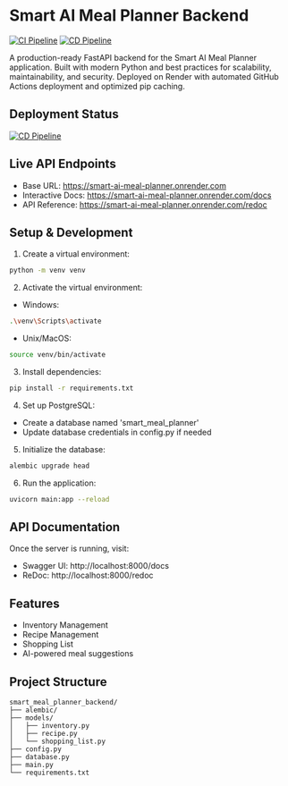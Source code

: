 # Smart AI Meal Planner Backend

[![CI Pipeline](https://github.com/hazzler78/smart-ai-meal-planner/actions/workflows/ci.yml/badge.svg)](https://github.com/hazzler78/smart-ai-meal-planner/actions/workflows/ci.yml)
[![CD Pipeline](https://github.com/hazzler78/smart-ai-meal-planner/actions/workflows/cd.yml/badge.svg)](https://github.com/hazzler78/smart-ai-meal-planner/actions/workflows/cd.yml)

A production-ready FastAPI backend for the Smart AI Meal Planner application. Built with modern Python and best practices for scalability, maintainability, and security. Deployed on Render with automated GitHub Actions deployment and optimized pip caching.

## Deployment Status
[![CD Pipeline](https://github.com/hazzler78/smart-ai-meal-planner/actions/workflows/cd.yml/badge.svg)](https://github.com/hazzler78/smart-ai-meal-planner/actions/workflows/cd.yml)

## Live API Endpoints
- Base URL: https://smart-ai-meal-planner.onrender.com
- Interactive Docs: https://smart-ai-meal-planner.onrender.com/docs
- API Reference: https://smart-ai-meal-planner.onrender.com/redoc

## Setup & Development

1. Create a virtual environment:
```bash
python -m venv venv
```

2. Activate the virtual environment:
- Windows:
```bash
.\venv\Scripts\activate
```
- Unix/MacOS:
```bash
source venv/bin/activate
```

3. Install dependencies:
```bash
pip install -r requirements.txt
```

4. Set up PostgreSQL:
- Create a database named 'smart_meal_planner'
- Update database credentials in config.py if needed

5. Initialize the database:
```bash
alembic upgrade head
```

6. Run the application:
```bash
uvicorn main:app --reload
```

## API Documentation

Once the server is running, visit:
- Swagger UI: http://localhost:8000/docs
- ReDoc: http://localhost:8000/redoc

## Features

- Inventory Management
- Recipe Management
- Shopping List
- AI-powered meal suggestions

## Project Structure

```
smart_meal_planner_backend/
├── alembic/
├── models/
│   ├── inventory.py
│   ├── recipe.py
│   └── shopping_list.py
├── config.py
├── database.py
├── main.py
└── requirements.txt
```